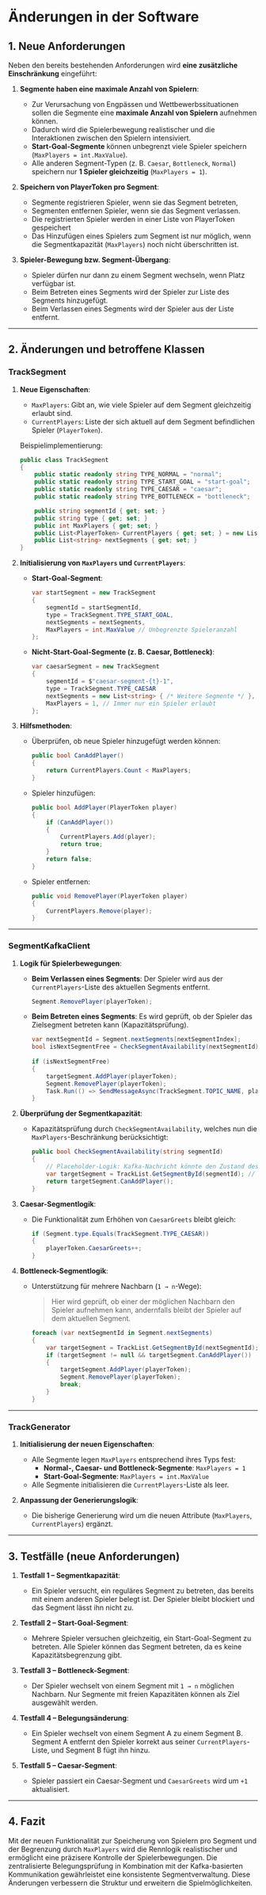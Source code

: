 ﻿# Änderungen in der Software

## 1. Neue Anforderungen
Neben den bereits bestehenden Anforderungen wird **eine zusätzliche Einschränkung** eingeführt:

1. **Segmente haben eine maximale Anzahl von Spielern**:
    - Zur Verursachung von Engpässen und Wettbewerbssituationen sollen die Segmente eine **maximale Anzahl von Spielern** aufnehmen können.
    - Dadurch wird die Spielerbewegung realistischer und die Interaktionen zwischen den Spielern intensiviert.
    - **Start-Goal-Segmente** können unbegrenzt viele Spieler speichern (`MaxPlayers = int.MaxValue`).
    - Alle anderen Segment-Typen (z. B. `Caesar`, `Bottleneck`, `Normal`) speichern nur **1 Spieler gleichzeitig** (`MaxPlayers = 1`).

2. **Speichern von PlayerToken pro Segment**:
    - Segmente registrieren Spieler, wenn sie das Segment betreten,
    - Segmenten entfernen Spieler, wenn sie das Segment verlassen.
    - Die registrierten Spieler werden in einer Liste von PlayerToken gespeichert
    - Das Hinzufügen eines Spielers zum Segment ist nur möglich, wenn die Segmentkapazität (`MaxPlayers`) noch nicht überschritten ist.

3. **Spieler-Bewegung bzw. Segment-Übergang**:
    - Spieler dürfen nur dann zu einem Segment wechseln, wenn Platz verfügbar ist.
    - Beim Betreten eines Segments wird der Spieler zur Liste des Segments hinzugefügt.
    - Beim Verlassen eines Segments wird der Spieler aus der Liste entfernt.
---

## 2. Änderungen und betroffene Klassen

### **TrackSegment**
1. **Neue Eigenschaften**:
    - `MaxPlayers`: Gibt an, wie viele Spieler auf dem Segment gleichzeitig erlaubt sind.
    - `CurrentPlayers`: Liste der sich aktuell auf dem Segment befindlichen Spieler (`PlayerToken`).

   Beispielimplementierung:
   ```csharp
   public class TrackSegment
   {
       public static readonly string TYPE_NORMAL = "normal";
       public static readonly string TYPE_START_GOAL = "start-goal";
       public static readonly string TYPE_CAESAR = "caesar";
       public static readonly string TYPE_BOTTLENECK = "bottleneck";

       public string segmentId { get; set; }
       public string type { get; set; }
       public int MaxPlayers { get; set; }
       public List<PlayerToken> CurrentPlayers { get; set; } = new List<PlayerToken>();
       public List<string> nextSegments { get; set; }
   }
   ```

2. **Initialisierung von `MaxPlayers` und `CurrentPlayers`**:
    - **Start-Goal-Segment**:
      ```csharp
      var startSegment = new TrackSegment
      {
          segmentId = startSegmentId,
          type = TrackSegment.TYPE_START_GOAL,
          nextSegments = nextSegments,
          MaxPlayers = int.MaxValue // Unbegrenzte Spieleranzahl
      };
      ```
    - **Nicht-Start-Goal-Segmente (z. B. Caesar, Bottleneck)**:
      ```csharp
      var caesarSegment = new TrackSegment
      {
          segmentId = $"caesar-segment-{t}-1",
          type = TrackSegment.TYPE_CAESAR
          nextSegments = new List<string> { /* Weitere Segmente */ },
          MaxPlayers = 1, // Immer nur ein Spieler erlaubt
      };
      ```

3. **Hilfsmethoden**:
    - Überprüfen, ob neue Spieler hinzugefügt werden können:
      ```csharp
      public bool CanAddPlayer()
      {
          return CurrentPlayers.Count < MaxPlayers;
      }
      ```

    - Spieler hinzufügen:
      ```csharp
      public bool AddPlayer(PlayerToken player)
      {
          if (CanAddPlayer())
          {
              CurrentPlayers.Add(player);
              return true;
          }
          return false;
      }
      ```

    - Spieler entfernen:
      ```csharp
      public void RemovePlayer(PlayerToken player)
      {
          CurrentPlayers.Remove(player);
      }
      ```

---

### **SegmentKafkaClient**
1. **Logik für Spielerbewegungen**:
    - **Beim Verlassen eines Segments**:
      Der Spieler wird aus der `CurrentPlayers`-Liste des aktuellen Segments entfernt.
      ```csharp
      Segment.RemovePlayer(playerToken);
      ```

    - **Beim Betreten eines Segments**:
      Es wird geprüft, ob der Spieler das Zielsegment betreten kann (Kapazitätsprüfung).
      ```csharp
      var nextSegmentId = Segment.nextSegments[nextSegmentIndex];
      bool isNextSegmentFree = CheckSegmentAvailability(nextSegmentId);
 
      if (isNextSegmentFree)
      {
          targetSegment.AddPlayer(playerToken);
          Segment.RemovePlayer(playerToken);
          Task.Run(() => SendMessageAsync(TrackSegment.TOPIC_NAME, playerToken.ToJson()));
      }
      ```

2. **Überprüfung der Segmentkapazität**:
    - Kapazitätsprüfung durch `CheckSegmentAvailability`, welches nun die `MaxPlayers`-Beschränkung berücksichtigt:
      ```csharp
      public bool CheckSegmentAvailability(string segmentId)
      {
          // Placeholder-Logik: Kafka-Nachricht könnte den Zustand des Segments überprüfen
          var targetSegment = TrackList.GetSegmentById(segmentId); // Beispiel wie Segment angeschaut wird.
          return targetSegment.CanAddPlayer();
      }
      ```

3. **Caesar-Segmentlogik**:
    - Die Funktionalität zum Erhöhen von `CaesarGreets` bleibt gleich:
      ```csharp
      if (Segment.type.Equals(TrackSegment.TYPE_CAESAR))
      {
          playerToken.CaesarGreets++;
      }
      ```

4. **Bottleneck-Segmentlogik**:
    - Unterstützung für mehrere Nachbarn (`1 → n`-Wege):
      > Hier wird geprüft, ob einer der möglichen Nachbarn den Spieler aufnehmen kann, andernfalls bleibt der Spieler auf dem aktuellen Segment.
      ```csharp
      foreach (var nextSegmentId in Segment.nextSegments)
      {
          var targetSegment = TrackList.GetSegmentById(nextSegmentId);
          if (targetSegment != null && targetSegment.CanAddPlayer())
          {
              targetSegment.AddPlayer(playerToken);
              Segment.RemovePlayer(playerToken);
              break;
          }
      }
      ```

---

### **TrackGenerator**
1. **Initialisierung der neuen Eigenschaften**:
    - Alle Segmente legen `MaxPlayers` entsprechend ihres Typs fest:
        - **Normal-, Caesar- und Bottleneck-Segmente**: `MaxPlayers = 1`
        - **Start-Goal-Segmente**: `MaxPlayers = int.MaxValue`
    - Alle Segmente initialisieren die `CurrentPlayers`-Liste als leer.

2. **Anpassung der Generierungslogik**:
    - Die bisherige Generierung wird um die neuen Attribute (`MaxPlayers`, `CurrentPlayers`) ergänzt.

---

## 3. Testfälle (neue Anforderungen)
1. **Testfall 1 – Segmentkapazität**:
    - Ein Spieler versucht, ein reguläres Segment zu betreten, das bereits mit einem anderen Spieler belegt ist. Der Spieler bleibt blockiert und das Segment lässt ihn nicht zu.

2. **Testfall 2 – Start-Goal-Segment**:
    - Mehrere Spieler versuchen gleichzeitig, ein Start-Goal-Segment zu betreten. Alle Spieler können das Segment betreten, da es keine Kapazitätsbegrenzung gibt.

3. **Testfall 3 – Bottleneck-Segment**:
    - Der Spieler wechselt von einem Segment mit `1 → n` möglichen Nachbarn. Nur Segmente mit freien Kapazitäten können als Ziel ausgewählt werden.

4. **Testfall 4 – Belegungsänderung**:
    - Ein Spieler wechselt von einem Segment A zu einem Segment B. Segment A entfernt den Spieler korrekt aus seiner `CurrentPlayers`-Liste, und Segment B fügt ihn hinzu.

5. **Testfall 5 – Caesar-Segment**:
    - Spieler passiert ein Caesar-Segment und `CaesarGreets` wird um `+1` aktualisiert.

---

## 4. Fazit
Mit der neuen Funktionalität zur Speicherung von Spielern pro Segment und der Begrenzung durch `MaxPlayers` wird die Rennlogik realistischer und ermöglicht eine präzisere Kontrolle der Spielerbewegungen. Die zentralisierte Belegungsprüfung in Kombination mit der Kafka-basierten Kommunikation gewährleistet eine konsistente Segmentverwaltung. Diese Änderungen verbessern die Struktur und erweitern die Spielmöglichkeiten.